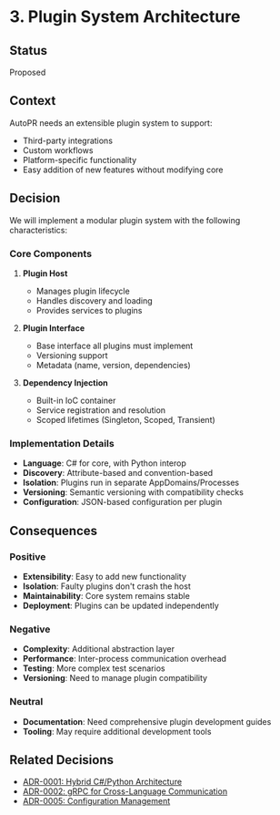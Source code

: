 # 3. Plugin System Architecture

## Status
Proposed

## Context
AutoPR needs an extensible plugin system to support:
- Third-party integrations
- Custom workflows
- Platform-specific functionality
- Easy addition of new features without modifying core

## Decision
We will implement a modular plugin system with the following characteristics:

### Core Components
1. **Plugin Host**
   - Manages plugin lifecycle
   - Handles discovery and loading
   - Provides services to plugins

2. **Plugin Interface**
   - Base interface all plugins must implement
   - Versioning support
   - Metadata (name, version, dependencies)

3. **Dependency Injection**
   - Built-in IoC container
   - Service registration and resolution
   - Scoped lifetimes (Singleton, Scoped, Transient)

### Implementation Details
- **Language**: C# for core, with Python interop
- **Discovery**: Attribute-based and convention-based
- **Isolation**: Plugins run in separate AppDomains/Processes
- **Versioning**: Semantic versioning with compatibility checks
- **Configuration**: JSON-based configuration per plugin

## Consequences
### Positive
- **Extensibility**: Easy to add new functionality
- **Isolation**: Faulty plugins don't crash the host
- **Maintainability**: Core system remains stable
- **Deployment**: Plugins can be updated independently

### Negative
- **Complexity**: Additional abstraction layer
- **Performance**: Inter-process communication overhead
- **Testing**: More complex test scenarios
- **Versioning**: Need to manage plugin compatibility

### Neutral
- **Documentation**: Need comprehensive plugin development guides
- **Tooling**: May require additional development tools

## Related Decisions
- [ADR-0001: Hybrid C#/Python Architecture](0001-hybrid-csharp-python-architecture.md)
- [ADR-0002: gRPC for Cross-Language Communication](0002-grpc-communication.md)
- [ADR-0005: Configuration Management](0005-configuration-management.md)
